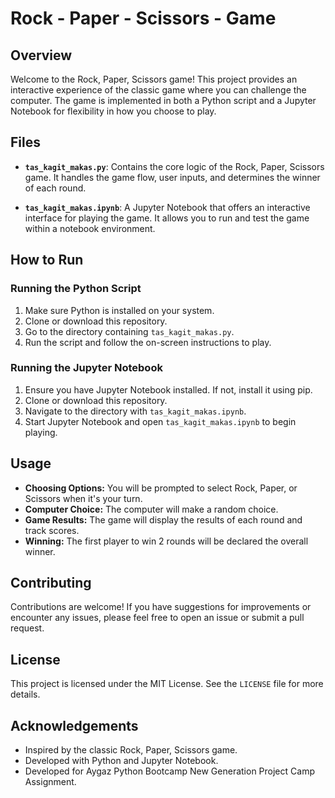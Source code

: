 # Rock - Paper - Scissors - Game

## Overview

Welcome to the Rock, Paper, Scissors game! This project provides an interactive experience of the classic game where you can challenge the computer. The game is implemented in both a Python script and a Jupyter Notebook for flexibility in how you choose to play.

## Files

- **`tas_kagit_makas.py`**: Contains the core logic of the Rock, Paper, Scissors game. It handles the game flow, user inputs, and determines the winner of each round.

- **`tas_kagit_makas.ipynb`**: A Jupyter Notebook that offers an interactive interface for playing the game. It allows you to run and test the game within a notebook environment.

## How to Run

### Running the Python Script

1. Make sure Python is installed on your system.
2. Clone or download this repository.
3. Go to the directory containing `tas_kagit_makas.py`.
4. Run the script and follow the on-screen instructions to play.

### Running the Jupyter Notebook

1. Ensure you have Jupyter Notebook installed. If not, install it using pip.
2. Clone or download this repository.
3. Navigate to the directory with `tas_kagit_makas.ipynb`.
4. Start Jupyter Notebook and open `tas_kagit_makas.ipynb` to begin playing.

## Usage

- **Choosing Options:** You will be prompted to select Rock, Paper, or Scissors when it's your turn.
- **Computer Choice:** The computer will make a random choice.
- **Game Results:** The game will display the results of each round and track scores.
- **Winning:** The first player to win 2 rounds will be declared the overall winner.

## Contributing

Contributions are welcome! If you have suggestions for improvements or encounter any issues, please feel free to open an issue or submit a pull request.

## License

This project is licensed under the MIT License. See the `LICENSE` file for more details.

## Acknowledgements

- Inspired by the classic Rock, Paper, Scissors game.
- Developed with Python and Jupyter Notebook.
- Developed for Aygaz Python Bootcamp New Generation Project Camp Assignment.

